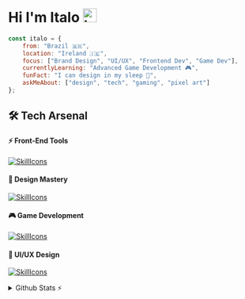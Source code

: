 # Hi I'm Italo <img src="https://user-images.githubusercontent.com/1303154/88677602-1635ba80-d120-11ea-84d8-d263ba5fc3c0.gif" width="28px" height="28px" alt="hi">



```javascript
const italo = {
    from: "Brazil 🇧🇷",
    location: "Ireland 🇮🇪",
    focus: ["Brand Design", "UI/UX", "Frontend Dev", "Game Dev"],
    currentlyLearning: "Advanced Game Development 🎮",
    funFact: "I can design in my sleep 💭",
    askMeAbout: ["design", "tech", "gaming", "pixel art"]
};
```


## 🛠️ Tech Arsenal

#### ⚡ Front-End Tools
[![SkillIcons](https://skillicons.dev/icons?i=html,css,js,react,tailwind,next)](https://skillicons.dev)<br/>

#### 🎨 Design Mastery
[![SkillIcons](https://skillicons.dev/icons?i=ps,ai,ae,blender)](https://skillicons.dev)<br/>

#### 🎮 Game Development
[![SkillIcons](https://skillicons.dev/icons?i=godot,unity)](https://skillicons.dev)<br/>

#### 🎯 UI/UX Design
[![SkillIcons](https://skillicons.dev/icons?i=xd,figma)](https://skillicons.dev)<br/>

<details>
  <summary>Github Stats ⚡</summary>
  
  <img height="180em" src="https://github-readme-stats.vercel.app/api?username=italogermando&show_icons=true&theme=blueberry&include_all_commits=true&count_private=true&hide_border=true"/>
  <img height="180em" src="https://github-readme-stats.vercel.app/api/top-langs/?username=italogermando&layout=compact&langs_count=7&theme=blueberry&hide_border=true"/>
</details>
